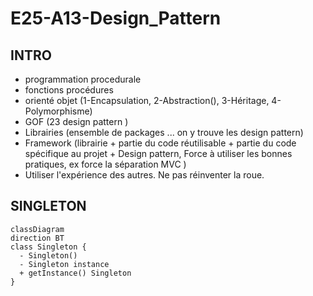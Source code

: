 # E25-A13-Design_Pattern

## INTRO
- programmation procedurale 
- fonctions procédures
- orienté objet (1-Encapsulation, 2-Abstraction(), 3-Héritage, 4-Polymorphisme) 
- GOF (23 design pattern )
- Librairies (ensemble de packages ... on y trouve les design pattern)
- Framework (librairie + partie du code réutilisable + partie du code spécifique au projet + Design pattern, Force à utiliser les bonnes pratiques, ex force la séparation MVC )
- Utiliser l'expérience des autres. Ne pas réinventer la roue.

## SINGLETON 

```mermaid 
classDiagram
direction BT
class Singleton {
  - Singleton() 
  - Singleton instance
  + getInstance() Singleton
}
```

 
